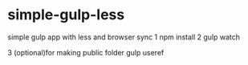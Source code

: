 # simple-gulp-less
simple gulp app with less and browser sync
1
    npm install
2
    gulp watch

3 (optional)for making public folder
    gulp useref

